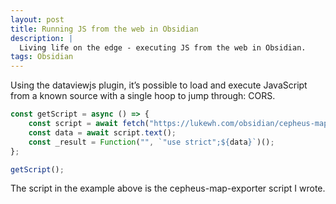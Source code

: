 ```yaml
---
layout: post
title: Running JS from the web in Obsidian
description: |
  Living life on the edge - executing JS from the web in Obsidian.
tags: Obsidian
---
```


Using the dataviewjs plugin, it’s possible to load and execute JavaScript from a known source with a single hoop to jump through: CORS.

```javascript
const getScript = async () => {
    const script = await fetch("https://lukewh.com/obsidian/cepheus-map-exporter.js");
    const data = await script.text();
    const _result = Function("", `"use strict";${data}`)();
};

getScript();
```

The script in the example above is the cepheus-map-exporter script I wrote.